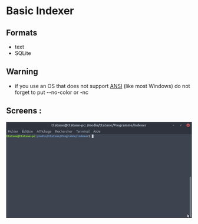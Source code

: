 # Basic Indexer

## Formats

- text
- SQLite

## Warning

- if you use an OS that does not support [ANSI](https://en.wikipedia.org/wiki/ANSI_escape_code) (like most Windows) do not forget to put --no-color or -nc

## Screens :
![screens 1](screens/1.gif)